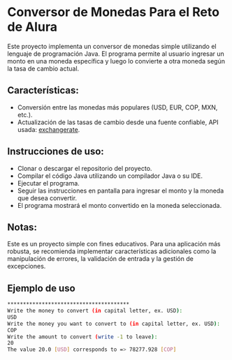 # Conversor de Monedas Para el Reto de Alura
Este proyecto implementa un conversor de monedas simple utilizando el lenguaje de programación Java. El programa permite al usuario ingresar un monto en una moneda específica y luego lo convierte a otra moneda según la tasa de cambio actual.

## Características:

- Conversión entre las monedas más populares (USD, EUR, COP, MXN, etc.).
- Actualización de las tasas de cambio desde una fuente confiable, API usada: [exchangerate](https://app.exchangerate-api.com/dashboard).

## Instrucciones de uso:

- Clonar o descargar el repositorio del proyecto.
- Compilar el código Java utilizando un compilador Java o su IDE.
- Ejecutar el programa.
- Seguir las instrucciones en pantalla para ingresar el monto y la moneda que desea convertir.
- El programa mostrará el monto convertido en la moneda seleccionada.

## Notas:

Este es un proyecto simple con fines educativos. Para una aplicación más robusta, se recomienda implementar características adicionales como la manipulación de errores, la validación de entrada y la gestión de excepciones.

## Ejemplo de uso

```sh
***************************************
Write the money to convert (in capital letter, ex. USD):
USD
Write the money you want to convert to (in capital letter, ex. USD):
COP
Write the amount to convert (write -1 to leave):
20
The value 20.0 [USD] corresponds to => 78277.928 [COP]
```
